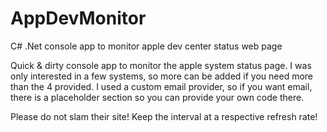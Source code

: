 AppDevMonitor
=============

C# .Net console app to monitor apple dev center status web page

Quick & dirty console app to monitor the apple system status page.
I was only interested in a few systems, so more can be added if you need more than the 4 provided.
I used a custom email provider, so if you want email, there is a placeholder section so you can provide your own code there.

Please do not slam their site! Keep the interval at a respective refresh rate!
